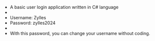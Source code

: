 - A basic user login application written in C# language
- 
- Username: Zylles
- Password: zylles2024
- 
- With this password, you can change your username without coding.
